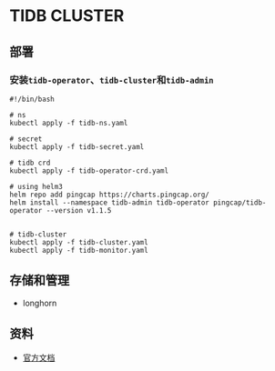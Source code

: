 # TIDB CLUSTER

## 部署
### 安装`tidb-operator`、`tidb-cluster`和`tidb-admin`
```shell
#!/bin/bash

# ns
kubectl apply -f tidb-ns.yaml

# secret
kubectl apply -f tidb-secret.yaml

# tidb crd
kubectl apply -f tidb-operator-crd.yaml

# using helm3 
helm repo add pingcap https://charts.pingcap.org/
helm install --namespace tidb-admin tidb-operator pingcap/tidb-operator --version v1.1.5


# tidb-cluster
kubectl apply -f tidb-cluster.yaml 
kubectl apply -f tidb-monitor.yaml
```

## 存储和管理
- longhorn

## 资料
- [官方文档](https://docs.pingcap.com/zh/tidb/stable)